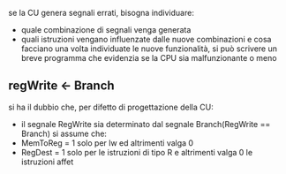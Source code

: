 se la CU genera segnali errati, bisogna individuare: 
- quale combinazione di segnali venga generata
- quali istruzioni vengano influenzate dalle nuove combinazioni e cosa facciano
una volta individuate le nuove funzionalità, si può scrivere un breve programma che evidenzia se la CPU sia malfunzionante o meno
## regWrite ← Branch
si ha il dubbio che, per difetto di progettazione della CU:
- il segnale RegWrite sia determinato dal segnale Branch(RegWrite == Branch)
si assume che:
- MemToReg = 1 solo per lw ed altrimenti valga 0
- RegDest = 1 solo per le istruzioni di tipo R e altrimenti valga 0
le istruzioni affet